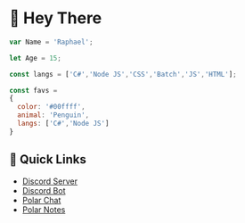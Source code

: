 # 👋 Hey There

```js
var Name = 'Raphael';

let Age = 15;

const langs = ['C#','Node JS','CSS','Batch','JS','HTML'];

const favs = 
{
  color: '#00ffff',
  animal: 'Penguin',
  langs: ['C#','Node JS']
}
```

## 🌠 Quick Links

* [Discord Server](https://dsc.gg/polar69)
* [Discord Bot](https://dsc.gg/rumpy)
* [Polar Chat](https://polar-chatty.polar-69.repl.co/)
* [Polar Notes](https://Polar-Notes.polar-69.repl.co)
